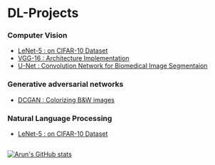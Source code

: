 # DL-Projects

### Computer Vision

* [LeNet-5 : on CIFAR-10 Dataset](https://github.com/ArunPalaniappan/DL-Projects/tree/main/CV/LeNet-5)
* [VGG-16 : Architecture Implementation](https://github.com/ArunPalaniappan/DL-Projects/tree/main/CV/VGG-16)
* [U-Net : Convolution Network for Biomedical Image Segmentaion](https://github.com/ArunPalaniappan/DL-Projects/tree/main/CV/U-Net)

### Generative adversarial networks

* [DCGAN : Colorizing B&W images](https://github.com/ArunPalaniappan/DL-Projects/tree/main/GANs/DCGAN)

### Natural Language Processing

* [LeNet-5 : on CIFAR-10 Dataset](https://github.com/ArunPalaniappan/DL-Projects/tree/main/NLP/Bi-LSTM)
  
  
##
[![Arun's GitHub stats](https://github-readme-stats.vercel.app/api?username=ArunPalaniappan&show_icons=true&theme=tokyonight&count_private=true&hide=stars,prs,issues,contribs)](https://github.com/ArunPalaniappan/github-readme-stats)
